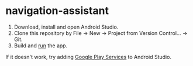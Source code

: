 # navigation-assistant

1. Download, install and open Android Studio.
2. Clone this repository by File -> New -> Project from Version Control... -> Git.
3. Build and [run](https://developer.android.com/studio/run) the app.

If it doesn't work, try adding [Google Play Services](https://developer.android.com/studio/intro/update.html#sdk-manager) to Android Studio.
